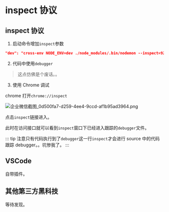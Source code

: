 # inspect 协议

## inspect 协议

1. 启动命令增加`inspect`参数

```json
"dev": "cross-env NODE_ENV=dev ./node_modules/.bin/nodemon --inspect=9229 bin/www",
```

2. 代码中使用`debugger`

> 这点仿佛是个废话。。

3. 使用 Chrome 调试

chrome 打开`chrome://inspect`

![企业微信截图_0d500fa7-d259-4ee4-9ccd-af1b95ad3964.png](https://i.loli.net/2021/01/22/6msXJtbaSeIoy3F.png)

点击`inspect`链接进入。

此时在访问接口就可以看到`inspect`窗口下已经进入跟踪的`debugger`文件。

::: tip
注意只有代码执行到了`debugger`这一行`inspect`才会进行 source 中的代码跟踪 debugger。。坑惨我了。
:::

## VSCode

自带插件。

## 其他第三方黑科技

等待发现。
